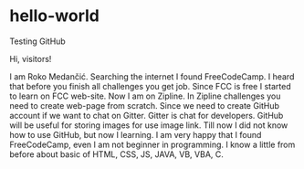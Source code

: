 # hello-world
Testing GitHub

Hi, visitors!

I am Roko Medančić. Searching the internet I found FreeCodeCamp.
I heard that before you finish all challenges you get job. Since FCC is free I started to learn on FCC web-site.
Now I am on Zipline. In Zipline challenges you need to create web-page from scratch.
Since we need to create GitHub account if we want to chat on Gitter. Gitter is chat for developers.
GitHub will be useful for storing images for use image link.
Till now I did not know how to use GitHub, but now I learning.
I am very happy that I found FreeCodeCamp, even I am not beginner in programming.
I know a little from before about basic of HTML, CSS, JS, JAVA, VB, VBA, C.


